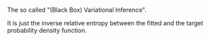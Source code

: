 The so called "(Black Box) Variational Inference".

It is just the inverse relative entropy between the fitted and the target probability density function.
